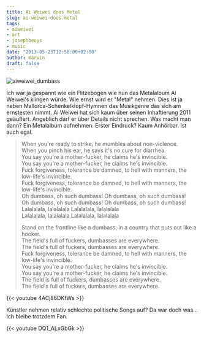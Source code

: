 ```yaml
---
title: Ai Weiwei does Metal
slug: ai-weiwei-does-metal
tags:
- aiweiwei
- art
- josephbeuys
- music
date: "2013-05-23T12:58:00+02:00"
author: marvin
draft: false
---
```

![aiweiwei_dumbass](/images/aiweiwei_dumbass.jpg)

Ich war ja gespannt wie ein Flitzebogen wie nun das Metalalbum Ai
Weiwei's klingen würde. Wie ernst wird er "Metal" nehmen. Dies ist ja
neben Mallorca-Schenkelklopf-Hymnen das Musikgenre das sich am
ernstesten nimmt. Ai Weiwei hat sich kaum über seinen Inhaftierung 2011
geäußert. Angeblich darf er über Details nicht sprechen. Was macht man
dann? Ein Metalalbum aufnehmen. Erster Eindruck? Kaum Anhörbar. Ist auch
egal.

> When you're ready to strike, he mumbles about non-violence.  
>  When you pinch his ear, he says it's no cure for diarrhea.  
>  You say you're a mother-fucker, he claims he's invincible.  
>  You say you're a mother-fucker, he claims he's invincible.  
>  Fuck forgiveness, tolerance be damned, to hell with manners, the
> low-life's invincible.  
>  Fuck forgiveness, tolerance be damned, to hell with manners, the
> low-life's invincible.  
>  Oh dumbass, oh such dumbass! Oh dumbass, oh such dumbass!  
>  Oh dumbass, oh such dumbass! Oh dumbass, oh such dumbass!  
>  Lalalalala, lalalalala Lalalalala, lalalalala  
>  Lalalalala, lalalalala Lalalalala, lalalalala
>
> Stand on the frontline like a dumbass, in a country that puts out like
> a hooker.  
>  The field's full of fuckers, dumbasses are everywhere.  
>  The field's full of fuckers, dumbasses are everywhere.  
>  Fuck forgiveness, tolerance be damned, to hell with manners, the
> low-life's invincible.  
>  You say you're a mother-fucker, he claims he's invincible.  
>  You say you're a mother-fucker, he claims he's invincible.  
>  The field is full of fuckers, dumbasses are everywhere.  
>  The field's full of fuckers, dumbasses are everywhere.

{{< youtube 4ACj86DKfWs >}}

Künstler nehmen relativ schlechte politische Songs auf? Da war doch
was... Ich bleibe trotzdem Fan.

{{< youtube DQ1_ALxGbGk >}}